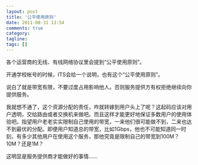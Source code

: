 ```yaml
---
layout: post
title: '公平使用原则'
date: 2011-08-31 13:54
comments: true
category: 
tagline: 
tags: []
---
```

    

各个运营商的无线、有线网络协议里会提到“公平使用原则”。

开通学校帐号的时候，ITS会给一个说明，也有这个“公平使用原则”。

说白了就是带宽有限，不要过度占用影响他人。否则服务提供方有权拒绝继续向你提供服务。

我就想不通了，这个资源分配的责任，咋就转嫁到用户头上了呢？这起码应该对用户透明，交给路由或者交换机来做吧。而且这样才能更好地保证多数用户的使用体验吧。指望用户老老实实限制自己使用的带宽，一来他们很可能做不到，二来也达不到最优的分配。即便用户知道总的带宽，比如1Gbps，他也不可能知道同一时刻，有多少其他用户在使用这个服务，那他究竟是限制自己的带宽到100M？10M？还是1M？

这明显是服务提供商才能做好的事情……
